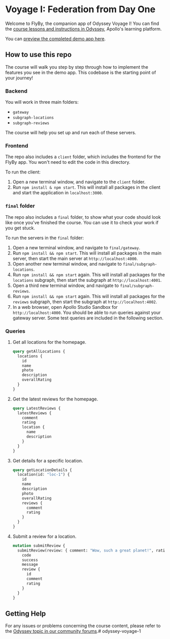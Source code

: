 # Voyage I: Federation from Day One

Welcome to FlyBy, the companion app of Odyssey Voyage I! You can find the [course lessons and instructions in Odyssey](https://odyssey.apollographql.com/federation-part1/), Apollo's learning platform.

You can [preview the completed demo app here](https://odyssey-flyby.netlify.app/).

## How to use this repo

The course will walk you step by step through how to implement the features you see in the demo app. This codebase is the starting point of your journey!

### Backend

You will work in three main folders:

- `gateway`
- `subgraph-locations`
- `subgraph-reviews`

The course will help you set up and run each of these servers.

### Frontend

The repo also includes a `client` folder, which includes the frontend for the FlyBy app. You won't need to edit the code in this directory.

To run the client:

1. Open a new terminal window, and navigate to the `client` folder.
1. Run `npm install & npm start`. This will install all packages in the client and start the application in `localhost:3000`.

### `final` folder

The repo also includes a `final` folder, to show what your code should look like once you've finished the course. You can use it to check your work if you get stuck.

To run the servers in the `final` folder:

1. Open a new terminal window, and navigate to `final/gateway`.
1. Run `npm install && npm start`. This will install all packages in the main server, then start the main server at `http://localhost:4000`.
1. Open another new terminal window, and navigate to `final/subgraph-locations`.
1. Run `npm install && npm start` again. This will install all packages for the `locations` subgraph, then start the subgraph at `http://localhost:4001`.
1. Open a third new terminal window, and navigate to `final/subgraph-reviews`.
1. Run `npm install && npm start` again. This will install all packages for the `reviews` subgraph, then start the subgraph at `http://localhost:4002`.
1. In a web browser, open Apollo Studio Sandbox for `http://localhost:4000`. You should be able to run queries against your gateway server. Some test queries are included in the following section.

### Queries

1. Get all locations for the homepage.

   ```graphql
   query getAllLocations {
     locations {
       id
       name
       photo
       description
       overallRating
     }
   }
   ```

1. Get the latest reviews for the homepage.

    ```graphql
    query LatestReviews {
      latestReviews {
        comment
        rating
        location {
          name
          description
        }
      }
    }
    ```

1. Get details for a specific location.

   ```graphql
   query getLocationDetails {
     location(id: "loc-1") {
       id
       name
       description
       photo
       overallRating
       reviews {
         comment
         rating
       }
     }
   }
   ```

1. Submit a review for a location.
   ```graphql
   mutation submitReview {
     submitReview(review: { comment: "Wow, such a great planet!", rating: 5, locationId: "1" }) {
       code
       success
       message
       review {
         id
         comment
         rating
       }
     }
   }
   ```

## Getting Help

For any issues or problems concerning the course content, please refer to the [Odyssey topic in our community forums](https://community.apollographql.com/tags/c/help/6/odyssey).# odyssey-voyage-1
